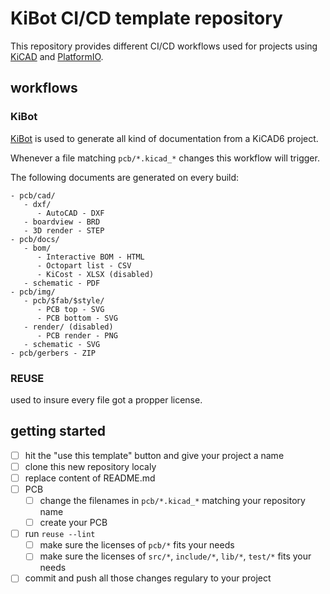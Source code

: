# KiBot CI/CD template repository

This repository provides different CI/CD workflows used for projects using [KiCAD](https://www.kicad.org/) and [PlatformIO](https://www.platformio.org).

## workflows

### KiBot

[KiBot](https://github.com/INTI-CMNB/KiBot/) is used to generate all kind of documentation from a KiCAD6 project.

Whenever a file matching `pcb/*.kicad_*` changes this workflow will trigger.

The following documents are generated on every build:

```
- pcb/cad/
   - dxf/
      - AutoCAD - DXF
   - boardview - BRD
   - 3D render - STEP
- pcb/docs/
   - bom/
      - Interactive BOM - HTML
      - Octopart list - CSV
      - KiCost - XLSX (disabled)
   - schematic - PDF
- pcb/img/
   - pcb/$fab/$style/
      - PCB top - SVG
      - PCB bottom - SVG
   - render/ (disabled)
      - PCB render - PNG
   - schematic - SVG
- pcb/gerbers - ZIP
```

### REUSE

used to insure every file got a propper license. 

## getting started

- [ ] hit the "use this template" button and give your project a name
- [ ] clone this new repository localy
- [ ] replace content of README.md
- [ ] PCB
   - [ ] change the filenames in `pcb/*.kicad_*` matching your repository name
   - [ ] create your PCB
- [ ] run `reuse --lint`
   - [ ] make sure the licenses of `pcb/*` fits your needs
   - [ ] make sure the licenses of `src/*`, `include/*`, `lib/*`, `test/*` fits your needs
- [ ] commit and push all those changes regulary to your project
